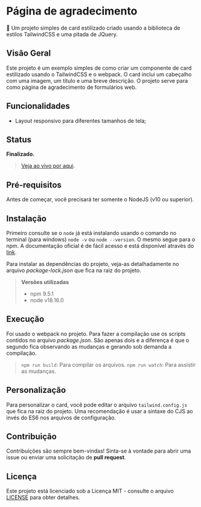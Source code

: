 # Página de agradecimento

🎨 Um projeto simples de card estilizado criado usando a biblioteca de estilos TailwindCSS e uma pitada de JQuery.

## Visão Geral

Este projeto é um exemplo simples de como criar um componente de card estilizado usando o TailwindCSS e o webpack. O card inclui um cabeçalho com uma imagem, um título e uma breve descrição. O projeto serve para como página de agradecimento de formulários web.

## Funcionalidades

- Layout responsivo para diferentes tamanhos de tela;

## Status
**Finalizado.**
>[Veja ao vivo por aqui](https://samcolt36.github.io/thank-you-page/).

## Pré-requisitos

Antes de começar, você precisará ter somente o NodeJS (v10 ou superior).

## Instalação

Primeiro consulte se o `node` já está instalando usando o comando no terminal (para windows) `node -v` ou `node --version`. O mesmo segue para o npm. A documentação oficial é de fácil acesso e está disponível através do [link](https://tailwindcss.com/docs/installation).

Para instalar as dependências do projeto, veja-as detalhadamente no arquivo *package-lock.json* que fica na raiz do projeto.

> **Versões utilizadas**
>
> - npm 9.5.1
> - node v18.16.0

## Execução

Foi usado o webpack no projeto. Para fazer a compilação use os scripts contidos no arquivo *package.json*. São apenas dois e a diferença é que o segundo fica observando as mudanças e gerando sob demanda a compilação.
> `npm run build`: Para compilar os arquivos.
> `npm run watch`: Para assistir as mudanças.

## Personalização

Para personalizar o card, você pode editar o arquivo `tailwind.config.js` que fica na raiz do projeto. Uma recomendação é usar a sintaxe do CJS ao invés do ES6 nos arquivos de configuração.

## Contribuição

Contribuições são sempre bem-vindas! Sinta-se à vontade para abrir uma issue ou enviar uma solicitação de **pull request**.

## Licença

Este projeto está licenciado sob a Licença MIT - consulte o arquivo [LICENSE](https://mit-license.org/) para obter detalhes.




